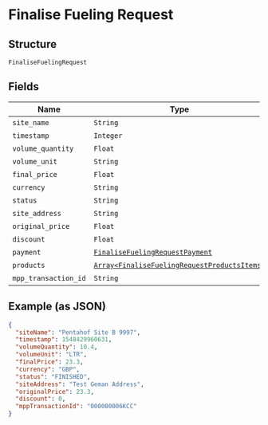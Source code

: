 
# Finalise Fueling Request

## Structure

`FinaliseFuelingRequest`

## Fields

| Name | Type | Tags | Description |
|  --- | --- | --- | --- |
| `site_name` | `String` | Optional | - |
| `timestamp` | `Integer` | Optional | - |
| `volume_quantity` | `Float` | Optional | - |
| `volume_unit` | `String` | Optional | - |
| `final_price` | `Float` | Optional | - |
| `currency` | `String` | Optional | - |
| `status` | `String` | Optional | - |
| `site_address` | `String` | Optional | - |
| `original_price` | `Float` | Optional | - |
| `discount` | `Float` | Optional | - |
| `payment` | [`FinaliseFuelingRequestPayment`](../../doc/models/finalise-fueling-request-payment.md) | Optional | - |
| `products` | [`Array<FinaliseFuelingRequestProductsItems>`](../../doc/models/finalise-fueling-request-products-items.md) | Optional | - |
| `mpp_transaction_id` | `String` | Optional | - |

## Example (as JSON)

```json
{
  "siteName": "Pentahof Site B 9997",
  "timestamp": 1548429960631,
  "volumeQuantity": 10.4,
  "volumeUnit": "LTR",
  "finalPrice": 23.3,
  "currency": "GBP",
  "status": "FINISHED",
  "siteAddress": "Test Geman Address",
  "originalPrice": 23.3,
  "discount": 0,
  "mppTransactionId": "000000006KCC"
}
```

